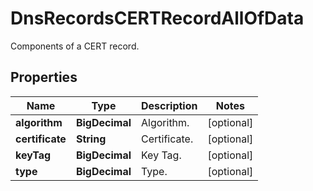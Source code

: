 

# DnsRecordsCERTRecordAllOfData

Components of a CERT record.

## Properties

| Name | Type | Description | Notes |
|------------ | ------------- | ------------- | -------------|
|**algorithm** | **BigDecimal** | Algorithm. |  [optional] |
|**certificate** | **String** | Certificate. |  [optional] |
|**keyTag** | **BigDecimal** | Key Tag. |  [optional] |
|**type** | **BigDecimal** | Type. |  [optional] |



